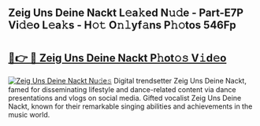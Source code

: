 ## Zeig Uns Deine Nackt L𝚎a𝚔ed N𝚞𝚍e - Part-E7P Vi𝚍𝚎o L𝚎a𝚔s - H𝚘𝚝 O𝚗𝚕yf𝚊ns P𝚑𝚘tos 546Fp

# <h2><a href="http://kfc2m5.oniu.top/?m=Zeig+Uns+Deine+Nackt">🔗👉 🔴 Zeig Uns Deine Nackt P𝚑ot𝚘𝚜 V𝚒d𝚎o</a></h2>

[![Zeig Uns Deine Nackt Nu𝚍e𝚜](https://i.imgur.com/0qMVB7G.gif)](http://kfc2m5.oniu.top/?m=Zeig+Uns+Deine+Nackt)
Digital trendsetter Zeig Uns Deine Nackt, famed for disseminating lifestyle and dance-related content via dance presentations and vlogs on social media. Gifted vocalist Zeig Uns Deine Nackt, known for their remarkable singing abilities and achievements in the music world.  
